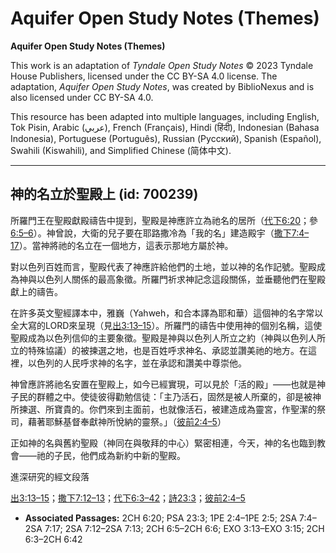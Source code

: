 # Aquifer Open Study Notes (Themes)

**Aquifer Open Study Notes (Themes)**

This work is an adaptation of *Tyndale Open Study Notes* © 2023 Tyndale House Publishers, licensed under the CC BY\-SA 4\.0 license. The adaptation, *Aquifer Open Study Notes*, was created by BiblioNexus and is also licensed under CC BY\-SA 4\.0\.

This resource has been adapted into multiple languages, including English, Tok Pisin, Arabic (عربي), French (Français), Hindi (हिंदी), Indonesian (Bahasa Indonesia), Portuguese (Português), Russian (Русский), Spanish (Español), Swahili (Kiswahili), and Simplified Chinese (简体中文).



--------------------------------

## 神的名立於聖殿上 (id: 700239)

所羅門王在聖殿獻殿禱告中提到，聖殿是神應許立為祂名的居所（[代下6:20](https://ref.ly/2Chr6:20)；參[6:5–6](https://ref.ly/2Chr6:5-2Chr6:6)）。神曾說，大衛的兒子要在耶路撒冷為「我的名」建造殿宇（[撒下7:4–17](https://ref.ly/2Sam7:4-2Sam7:17)）。當神將祂的名立在一個地方，這表示那地方屬於神。

對以色列百姓而言，聖殿代表了神應許給他們的土地，並以神的名作記號。聖殿成為神與以色列人關係的最高象徵。所羅門祈求神記念這段關係，並垂聽他們在聖殿獻上的禱告。

在許多英文聖經譯本中，雅巍（Yahweh，和合本譯為耶和華）這個神的名字常以全大寫的LORD來呈現（見[出3:13–15](https://ref.ly/Exod3:13-Exod3:15)）。所羅門的禱告中使用神的個別名稱，這使聖殿成為以色列信仰的主要象徵。聖殿是神與以色列人所立之約（神與以色列人所立的特殊協議）的被揀選之地，也是百姓呼求神名、承認並讚美祂的地方。在這裡，以色列的人民呼求神的名字，並在承認和讚美中尊崇他。

神曾應許將祂名安置在聖殿上，如今已經實現，可以見於「活的殿」——也就是神子民的群體之中。使徒彼得勸勉信徒：「主乃活石，固然是被人所棄的，卻是被神所揀選、所寶貴的。你們來到主面前，也就像活石，被建造成為靈宮，作聖潔的祭司，藉著耶穌基督奉獻神所悅納的靈祭。」（[彼前2:4–5](https://ref.ly/1Pet2:4-1Pet2:5)）

正如神的名與舊約聖殿（神同在與敬拜的中心）緊密相連，今天，神的名也臨到教會——祂的子民，他們成為新約中新的聖殿。

進深研究的經文段落

[出3:13–15](https://ref.ly/Exod3:13-Exod3:15)；[撒下7:12–13](https://ref.ly/2Sam7:12-2Sam7:13)；[代下6:3–42](https://ref.ly/2Chr6:3-2Chr6:42)；[詩23:3](https://ref.ly/Ps23:3)；[彼前2:4–5](https://ref.ly/1Pet2:4-1Pet2:5)

* **Associated Passages:** 2CH 6:20; PSA 23:3; 1PE 2:4–1PE 2:5; 2SA 7:4–2SA 7:17; 2SA 7:12–2SA 7:13; 2CH 6:5–2CH 6:6; EXO 3:13–EXO 3:15; 2CH 6:3–2CH 6:42

